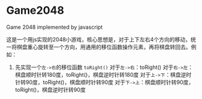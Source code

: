 # Game2048
Game 2048 implemented by javascript


这是一个用js实现的2048小游戏，核心思想是，对于上下左右4个方向的移动，统一将棋盘重心旋转至一个方向，用通用的移位函数操作元素，再将棋盘转回去。例如：

1. 先实现一个`左->右`的移位函数 `toRight()`
对于`左->右`：toRight() 
对于`右->左`：棋盘顺时针转180度，toRight()，棋盘逆时针转180度 
对于`上->下`：棋盘逆时针转90度，toRight()，棋盘顺时针转90度 
对于`下->上`：棋盘顺时针转90度，toRight()，棋盘逆时针转90度 
